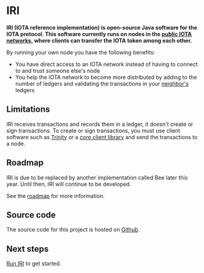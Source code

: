 # IRI

**IRI (IOTA reference implementation) is open-source Java software for the IOTA protocol. This software currently runs on nodes in the [public IOTA networks](root://getting-started/0.1/network/iota-networks.md), where clients can transfer the IOTA token among each other.**

By running your own node you have the following benefits:

- You have direct access to an IOTA network instead of having to connect to and trust someone else's node
- You help the IOTA network to become more distributed by adding to the number of ledgers and validating the transactions in your [neighbor's](root://getting-started/0.1/network/nodes.md#neighbors) ledgers

## Limitations

IRI receives transactions and records them in a ledger, it doesn't create or sign transactions. To create or sign transactions, you must use client software such as [Trinity](root://wallets/0.1/trinity/introduction/overview.md) or a [core client library](root://core/1.0/overview.md) and send the transactions to a node.

## Roadmap

IRI is due to be replaced by another implementation called Bee later this year. Until then, IRI will continue to be developed.

See the [roadmap](https://roadmap.iota.org/mainnet-throughput-increase-iri-something) for more information.

## Source code

The source code for this project is hosted on [Github](https://github.com/iotaledger/iri).

## Next steps

[Run IRI](tutorials/install-iri.md) to get started.

